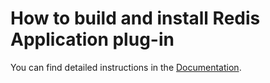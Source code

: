 # How to build and install Redis Application plug-in

You can find detailed instructions in the [Documentation](https://redisgrafana.github.io/development/redis-app/).

